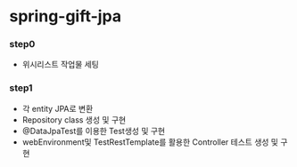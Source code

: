 # spring-gift-jpa

### step0

- 위시리스트 작업물 세팅

### step1

- 각 entity JPA로 변환
- Repository class 생성 및 구현
- @DataJpaTest를 이용한 Test생성 및 구현
- webEnvironment및 TestRestTemplate를 활용한 Controller 테스트 생성 및 구현
